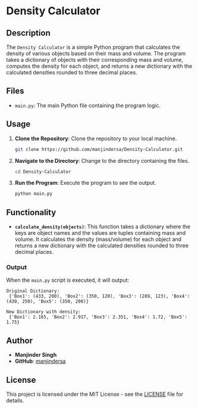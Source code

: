 # Density Calculator

## Description

The `Density Calculator` is a simple Python program that calculates the density of various objects based on their mass and volume. The program takes a dictionary of objects with their corresponding mass and volume, computes the density for each object, and returns a new dictionary with the calculated densities rounded to three decimal places.

## Files

- `main.py`: The main Python file containing the program logic.

## Usage

1. **Clone the Repository**: Clone the repository to your local machine.
    ```sh
    git clone https://github.com/manjindersa/Density-Calculator.git
    ```
2. **Navigate to the Directory**: Change to the directory containing the files.
    ```sh
    cd Density-Calculator
    ```
3. **Run the Program**: Execute the program to see the output.
    ```sh
    python main.py
    ```

## Functionality

- **`calculate_density(objects)`**: This function takes a dictionary where the keys are object names and the values are tuples containing mass and volume. It calculates the density (mass/volume) for each object and returns a new dictionary with the calculated densities rounded to three decimal places.

### Output
When the `main.py` script is executed, it will output:

```
Original Dictionary:
 {'Box1': (433, 200), 'Box2': (350, 120), 'Box3': (289, 123), 'Box4': (430, 250), 'Box5': (350, 200)}

New Dictionary with density:
 {'Box1': 2.165, 'Box2': 2.917, 'Box3': 2.351, 'Box4': 1.72, 'Box5': 1.75}
```

## Author
- **Manjinder Singh**
- **GitHub**: [manjindersa](https://github.com/manjindersa)

## License
This project is licensed under the MIT License - see the [LICENSE](LICENSE) file for details.
